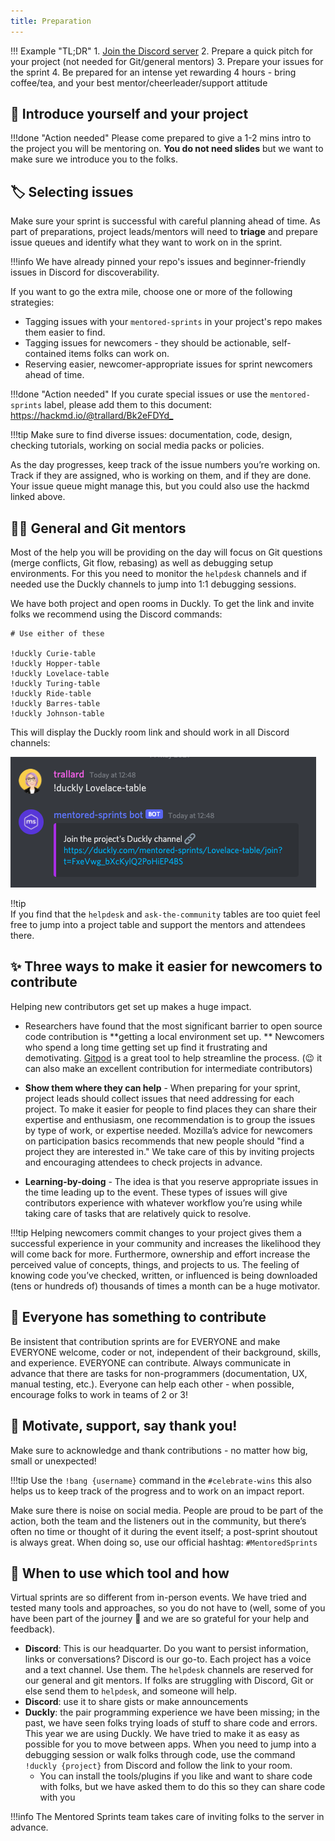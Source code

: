 ```yaml
---
title: Preparation
---
```


!!! Example "TL;DR"
    1. [Join the Discord server](./01-index.md)
    2. Prepare a quick pitch for your project (not needed for Git/general mentors)
    3. Prepare your issues for the sprint
    4. Be prepared for an intense yet rewarding 4 hours - bring coffee/tea, and your best mentor/cheerleader/support attitude

## :wave: Introduce yourself and your project

!!!done "Action needed"
    Please come prepared to give a 1-2 mins intro to the project you will be mentoring on. **You do not need slides** but we want to make sure we introduce you to the folks.

## :label: Selecting issues

Make sure your sprint is successful with careful planning ahead of time. As part of preparations, project leads/mentors will need to **triage** and prepare issue queues and identify what they want to work on in the sprint.

!!!info
    We have already pinned your repo's issues and beginner-friendly issues in Discord for discoverability.

If you want to go the extra mile, choose one or more of the following strategies:

- Tagging issues with your `mentored-sprints` in your project's repo makes them easier to find.
- Tagging issues for newcomers - they should be actionable, self-contained items folks can work on.
- Reserving easier, newcomer-appropriate issues for sprint newcomers ahead of time.

!!!done "Action needed"
    If you curate special issues or use the `mentored-sprints` label, please add them to this document: <https://hackmd.io/@trallard/Bk2eFDYd_>

!!!tip
    Make sure to find diverse issues: documentation, code, design, checking tutorials, working on social media packs or policies.

As the day progresses, keep track of the issue numbers you’re working on. Track if they are assigned, who is working on them, and if they are done. Your issue queue might manage this, but you could also use the hackmd linked above.

## :teacher: General and Git mentors

Most of the help you will be providing on the day will focus on Git questions (merge conflicts, Git flow, rebasing) as well as debugging setup environments. For this you need to monitor the `helpdesk` channels and if needed use the Duckly channels to jump into 1:1 debugging sessions.

We have both project and open rooms in Duckly. To get the link and invite folks we recommend using the Discord commands:

```
# Use either of these  

!duckly Curie-table
!duckly Hopper-table
!duckly Lovelace-table
!duckly Turing-table 
!duckly Ride-table 
!duckly Barres-table 
!duckly Johnson-table 
```
This will display the Duckly room link and should work in all Discord channels:

![Duckly - discord bot screenshot](../images/../assets/images/duckly-discord.png)

!!tip  
  If you find that the `helpdesk` and `ask-the-community` tables are too quiet feel free to jump into a project table and support the mentors and attendees there.

## :sparkles: Three ways to make it easier for newcomers to contribute

Helping new contributors get set up makes a huge impact.

- Researchers have found that the most significant barrier to open source code contribution is **getting a local environment set up. ** Newcomers who spend a long time getting set up find it frustrating and demotivating. [Gitpod](https://gitpd.io) is a great tool to help streamline the process. (:wink: it can also make an excellent contribution for intermediate contributors)

- **Show them where they can help** - When preparing for your sprint, project leads should collect issues that need addressing for each project. To make it easier for people to find places they can share their expertise and enthusiasm, one recommendation is to group the issues by type of work, or expertise needed. Mozilla’s advice for newcomers on participation basics recommends that new people should "find a project they are interested in." We take care of this by inviting projects and encouraging attendees to check projects in advance.

- **Learning-by-doing** - The idea is that you reserve appropriate issues in the time leading up to the event. These types of issues will give contributors experience with whatever workflow you’re using while taking care of tasks that are relatively quick to resolve.

!!!tip
    Helping newcomers commit changes to your project gives them a successful experience in your community and increases the likelihood they will come back for more. Furthermore, ownership and effort increase the perceived value of concepts, things,   and projects to us. The feeling of knowing code you’ve checked, written, or influenced is being downloaded (tens or hundreds of) thousands of times a month can be a huge motivator.

## :unicorn: Everyone has something to contribute

Be insistent that contribution sprints are for EVERYONE and make EVERYONE welcome, coder or not, independent of their background, skills, and experience. EVERYONE can contribute.
Always communicate in advance that there are tasks for non-programmers (documentation, UX, manual testing, etc.).
Everyone can help each other - when possible, encourage folks to work in teams of 2 or 3!
## :pray: Motivate, support, say thank you!

Make sure to acknowledge and thank contributions - no matter how big, small or unexpected!

!!!tip
    Use the `!bang {username}` command in the `#celebrate-wins` this also helps us to keep track of the progress and to work on an impact report.

Make sure there is noise on social media. People are proud to be part of the action, both the team and the listeners out in the community, but there’s often no time or thought of it during the event itself; a post-sprint shoutout is always great. When doing so, use our official hashtag: `#MentoredSprints`

## :toolbox: When to use which tool and how

Virtual sprints are so different from in-person events. We have tried and tested many tools and approaches, so you do not have to (well, some of you have been part of the journey :pray: and we are so grateful for your help and feedback).

- **Discord**: This is our headquarter. Do you want to persist information, links or conversations? Discord is our go-to. Each project has a voice and a text channel. Use them. The `helpdesk` channels are reserved for our general and git mentors. If folks are struggling with Discord, Git or else send them to `helpdesk`, and someone will help.
- **Discord**: use it to share gists or make announcements
- **Duckly**: the pair programming experience we have been missing; in the past, we have seen folks trying loads of stuff to share code and errors. This year we are using Duckly. We have tried to make it as easy as possible for you to move between apps. When you need to jump into a debugging session or walk folks through code, use the command `!duckly {project}` from Discord and follow the link to your room.
  - You can install the tools/plugins if you like and want to share code with folks, but we have asked them to do this so they can share code with you

!!!info
    The Mentored Sprints team takes care of inviting folks to the server in advance.
